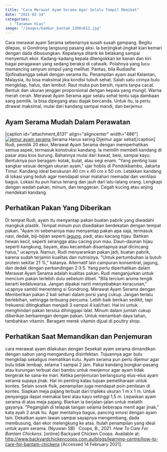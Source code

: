 ```yaml
---
title: "Cara Merawat Ayam Serama Agar Selalu Tampil Memikat"
date: "2021-02-14"
categories: 
  - "Tanaman Hias"
image: "/images/Gambar_bantam_1280x812.jpg"
---
```


Cara merawat ayam Serama sebenarnya susah susah gampang. Begitu dilepas, si Gondrong langsung pasang aksi. Ia berjingkat-jingkat kian kemari dengan dada dibusungkan. Kepalanya ditarik ke belakang sampai menyentuh ekor. Kadang-kadang kepala ditengokkan ke kanan dan kiri bagai peragawan yang sedang beraksi di catwalk. Polahnya yang lucu memancing senyum simpul yang melihat. Pantas, bila Rudiasfie Sjofinabangga sekali dengan serama itu. Penampilan ayam asal Kelantan, Malaysia, itu bisa maksimal jika kondisi tubuh sehat. Salah satu cirinya bulu mengkilap, halus, dan lembut. Raut muka pun bersih, nyaris tanpa cacat. Bentuk dan ukuran jengger proporsional dengan kepala yang mungil. Warna merah cerah. Merawat Ayam Serama agar selalu sehat tentu saja dambaan sang pemilik. Ia bisa dipegang atau diajak bercanda. Untuk itu, ia perlu dirawat maksimal, mulai dari kandang sampai mandi, dan berjemur.

## Ayam Serama Mudah Dalam Perawatan

\[caption id="attachment\_8131" align="aligncenter" width="486"\][![jemur ayam serama](/images/Gambar_bantam1_1280x828.jpg)](http://localhost/mitra/wp-content/uploads/2021/02/Gambar_bantam1_1280x828.jpg) Serama Harus sering Dijemur agar sehat\[/caption\] Rudi, pemilik 20 ekor, Merawat Ayam Serama dengan memperhatikan semua aspek, termasuk konstruksi kandang. Ia memilih membeli kandang di pasar atau kios burung. Bahannya mulai dari kawat, besi, sampai kayu. Bentuknya pun beragam: kotak, bulat, atau segi enam. "Yang penting luas sangkar sesuai dengan ukuran ayam," ujar hobiis di Pondokbambu, Jakarta Timur. Kandang ideal berukuran 40 cm x 40 cm x 50 cm. Letakkan kandang di lokasi yang teduh agar mendapat sinar matahari memadai dan ventilasi bagus. Lokasi itu pun harus tenang dan jauh dari lalu-lalang orang. Lengkapi dengan wadah pakan, minum, dan tenggeran. Cegah kucing atau anjing mendekati kandang.

## Perhatikan Pakan Yang Diberikan

Di tempat Rudi, ayam itu menyantap pakan buatan pabrik yang diwadahi mangkuk plastik. Tempat minum pun disediakan berdekatan dengan tempat pakan. "Ayam ini sebenarnya mau menyantap pakan apa saja, termasuk nasi, dedak, biji-bijian seperti [jagung](http://localhost/mitra/topik/jagung), padi, atau kacang hijau. Bahkan hewan kecil, seperti serangga atau cacing pun mau. Daun-daunan hijau seperti kangkung, bayam, atau kecambah disantapnya asal dicincang halus," ucapnya. Namun, Rudi menyarankan pakan jadi, buatan pabrik, karena sudah terjamin kualitas dan nutrisinya. "Untuk pertumbuhan ia butuh protein sekitar 21 %," katanya. Alternatif lain campuran konsentrat, jagung, dan dedak dengan perbandingan 2:3:5. Yang perlu diperhatikan dalam Merawat Ayam Serama adalah kualitas pakan. Rudi menganjurkan untuk mencium pakan terlebih dulu sebelum dibeli. "Bila tercium aroma tengik berarti kedaluwarsa. Jangan dipakai nanti menyebabkan keracunan," ucapnya sambil menenteng si Gondrong. Merawat Ayam Serama dengan Memberikan pakan 2 kali sehari dalam porsi yang cukup. Jangan terlalu berlebihan, sehingga terbuang percuma. Lebih baik berikan sedikit, tapi frekuensi ditingkatkan menjadi 3 sampai 4 kali/hari. Hal ini untuk menghindari pakan tersisa dihinggapi lalat. Minum dalam jumlah cukup diberikan berbarengan dengan pakan. Untuk menambah daya tahan, tambahkan vitamin. Beragam merek vitamin dijual di poultry shop.

## Perhatikan Saat Memandikan dan Penjemuran

cara merawat ayam dilakukan dengan Sesekali ayam serama dimandikan dengan sabun yang mengandung disinfektan. Tujuannya agar bulu mengkilap sekaligus mematikan kutu. Ayam serama pun perlu dijemur agar bulu tidak lembap, selama 1 sampai 2 jam. Pakai kandang bongkar-pasang atau kurungan terbuat dari bambu untuk menjemur agar ayam tidak bergerak ke sana-ke mari. Ketika penjemuran berlangsung elus-elus ayam serama supaya jinak. Hal ini penting kalau tujuan pemeliharaan untuk kontes. Selain sosok fisik, penampilan juga mendapat poin penilaian di kontes. Siapkan meja pajang terbuat dari tripleks ukuran 1 m x 1 m. Untuk penyangga dapat memakai besi atau kayu setinggi 1,5 m. Lepaskan ayam serama di atas meja pajang. Biarkan ia berjalan-jalan untuk melatih gayanya. "Peganglah di telapak tangan selama beberapa menit agar jinak," kata ayah 2 anak itu. Agar mentalnya bagus, pancing emosi dengan ayam lain. Dekatkan ayam lawan sampai sayapnya mengembang, dada membusung, dan ekor melengkung ke atas. Itulah penampilan yang ideal untuk ayam serama. (Nyuwan SB)   Coops, B., 2021. _How To Care For Bantam Chickens_. \[online\] Backyard Chicken Coops. Available at: <http://www.backyardchickencoops.com.au/blogs/learning-centre/how-to-care-for-bantam-chickens> \[Accessed 14 February 2021\].
